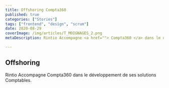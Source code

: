 ```yaml
---
title: Offshoring Compta360
published: true
categories: ["Stories"]
tags: ["frontend", "design", "scrum"]
date: 2020-08-29
coverImage: /img/articles/T_MOIGNAGES_2.png
metaDescription: Rintio Accompagne <a href=""> Compta360 </a> dans le développement de ses solutions Comptables.

---
```


## Offshoring 

Rintio Accompagne Compta360 dans le développement de ses solutions Comptables.